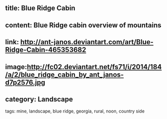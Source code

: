title: Blue Ridge Cabin
-----
content: Blue Ridge cabin overview of mountains
-----
link: http://ant-janos.deviantart.com/art/Blue-Ridge-Cabin-465353682
-----
image:http://fc02.deviantart.net/fs71/i/2014/184/a/2/blue_ridge_cabin_by_ant_janos-d7p2576.jpg
-----
category: Landscape
-----
tags: mine, landscape, blue ridge, georgia, rural, noon, country side

